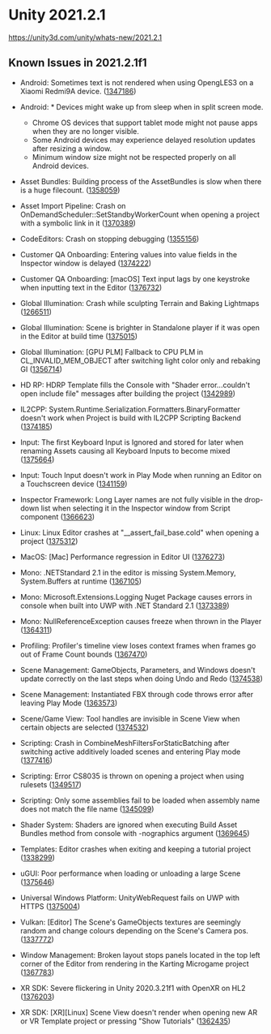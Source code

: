 # Unity 2021.2.1
https://unity3d.com/unity/whats-new/2021.2.1

## Known Issues in 2021.2.1f1

<ul>
<li><p>Android:  Sometimes text is not rendered when using OpengLES3 on a Xiaomi Redmi9A device. (<a href="https://issuetracker.unity3d.com/issues/android-the-text-is-missing-on-a-xiaomi-redmi9a-device">1347186</a>)</p></li>
<li><p>Android: * Devices might wake up from sleep when in split screen mode.<br></p> 
<ul>
<li>Chrome OS devices that support tablet mode might not pause apps when they are no longer visible.<br></li>
<li>Some Android devices may experience delayed resolution updates after resizing a window.<br></li>
<li>Minimum window size might not be respected properly on all Android devices.</li>
</ul></li>
<li><p>Asset Bundles: Building process of the AssetBundles is slow when there is a huge filecount. (<a href="https://issuetracker.unity3d.com/issues/building-process-of-the-assetbundles-is-slow-when-the-file-count-is-huge">1358059</a>)</p></li>
<li><p>Asset Import Pipeline: Crash on OnDemandScheduler::SetStandbyWorkerCount when opening a project with a symbolic link in it (<a href="https://issuetracker.unity3d.com/issues/crash-on-ondemandscheduler-setstandbyworkercount-when-opening-a-project-with-a-symbolic-link-in-it">1370389</a>)</p></li>
<li><p>CodeEditors: Crash on stopping debugging (<a href="https://issuetracker.unity3d.com/issues/crash-on-stopping-debugging">1355156</a>)</p></li>
<li><p>Customer QA Onboarding: Entering values into value fields in the Inspector window is delayed (<a href="https://issuetracker.unity3d.com/issues/entering-values-into-value-fields-in-the-inspector-window-is-delayed">1374222</a>)</p></li>
<li><p>Customer QA Onboarding: [macOS] Text input lags by one keystroke when inputting text in the Editor (<a href="https://issuetracker.unity3d.com/issues/text-input-lags-by-one-keystroke-when-inputting-text-in-the-editor">1376732</a>)</p></li>
<li><p>Global Illumination: Crash while sculpting Terrain and Baking Lightmaps (<a href="https://issuetracker.unity3d.com/issues/crash-while-sculpting-terrain">1266511</a>)</p></li>
<li><p>Global Illumination: Scene is brighter in Standalone player if it was open in the Editor at build time (<a href="https://issuetracker.unity3d.com/issues/scene-is-brighter-in-standalone-player-if-it-was-open-in-the-editor-at-build-time">1375015</a>)</p></li>
<li><p>Global Illumination: [GPU PLM] Fallback to CPU PLM in CL_INVALID_MEM_OBJECT after switching light color only and rebaking GI (<a href="https://issuetracker.unity3d.com/issues/gpu-plm-switch-light-color-only-and-rebake-causes-fallback">1356714</a>)</p></li>
<li><p>HD RP: HDRP Template fills the Console with "Shader error...couldn't open include file" messages after building the project (<a href="https://issuetracker.unity3d.com/issues/hdrp-template-fills-the-console-with-shader-error-dot-dot-dot-couldnt-open-include-file-messages-after-building-the-project">1342989</a>)</p></li>
<li><p>IL2CPP: System.Runtime.Serialization.Formatters.BinaryFormatter doesn't work when Project is build with IL2CPP Scripting Backend (<a href="https://issuetracker.unity3d.com/issues/il2cpp-system-dot-runtime-dot-serialization-dot-formatters-dot-binaryformatter-doesnt-work-when-project-is-build-with-il2cpp-scripting-backend">1374185</a>)</p></li>
<li><p>Input: The first Keyboard Input is Ignored and stored for later when renaming Assets causing all Keyboard Inputs to become mixed (<a href="https://issuetracker.unity3d.com/issues/the-first-keyboard-input-is-ignored-and-stored-for-later-when-renaming-assets-causing-all-keyboard-inputs-to-become-mixed">1375664</a>)</p></li>
<li><p>Input: Touch Input doesn't work in Play Mode when running an Editor on a Touchscreen device (<a href="https://issuetracker.unity3d.com/issues/touch-input-doesnt-work-in-play-mode-when-running-an-editor-on-a-touchscreen-device">1341159</a>)</p></li>
<li><p>Inspector Framework: Long Layer names are not fully visible in the drop-down list when selecting it in the Inspector window from Script component  (<a href="https://issuetracker.unity3d.com/issues/long-layer-names-are-not-fully-visible-in-the-drop-down-list-when-selecting-it-in-the-inspector-window-from-script-component">1366623</a>)</p></li>
<li><p>Linux: Linux Editor crashes at "__assert_fail_base.cold" when opening a project (<a href="https://issuetracker.unity3d.com/issues/linux-editor-crashes-at-assert-fail-base-dot-cold-when-opening-a-project">1375312</a>)</p></li>
<li><p>MacOS: [Mac] Performance regression in Editor UI (<a href="https://issuetracker.unity3d.com/issues/mac-performance-regression-in-editor-ui">1376273</a>)</p></li>
<li><p>Mono: .NETStandard 2.1 in the editor is missing System.Memory, System.Buffers at runtime (<a href="https://issuetracker.unity3d.com/issues/dot-netstandard-2-dot-1-in-the-editor-is-missing-system-dot-memory-system-dot-buffers-at-runtime">1367105</a>)</p></li>
<li><p>Mono: Microsoft.Extensions.Logging Nuget Package causes errors in console when built into UWP with .NET Standard 2.1 (<a href="https://issuetracker.unity3d.com/issues/microsoft-dot-extensions-dot-logging-nuget-package-causes-errors-in-console-when-built-into-uwp-with-net-standard-2-dot-1">1373389</a>)</p></li>
<li><p>Mono: NullReferenceException causes freeze when thrown in the Player (<a href="https://issuetracker.unity3d.com/issues/nullreferenceexception-causes-freeze-when-thrown-in-the-built-project">1364311</a>)</p></li>
<li><p>Profiling: Profiler's timeline view loses context frames when frames go out of Frame Count bounds (<a href="https://issuetracker.unity3d.com/issues/timeline-view-looses-context-frames-when-frames-go-out-of-frame-count-bounds">1367470</a>)</p></li>
<li><p>Scene Management: GameObjects, Parameters, and Windows doesn't update correctly on the last steps when doing Undo and Redo (<a href="https://issuetracker.unity3d.com/issues/gameobjects-parameters-and-windows-doesnt-update-correctly-on-the-last-steps-when-doing-undo-and-redo">1374538</a>)</p></li>
<li><p>Scene Management: Instantiated FBX through code throws error after leaving Play Mode (<a href="https://issuetracker.unity3d.com/issues/instantiated-fbx-through-code-throws-error-after-leaving-play-mode">1363573</a>)</p></li>
<li><p>Scene/Game View: Tool handles are invisible in Scene View when certain objects are selected (<a href="https://issuetracker.unity3d.com/issues/tool-handles-are-invisible-in-scene-view-when-certain-objects-are-selected">1374532</a>)</p></li>
<li><p>Scripting: Crash in CombineMeshFiltersForStaticBatching after switching active additively loaded scenes and entering Play mode (<a href="https://issuetracker.unity3d.com/issues/crash-in-combinemeshfiltersforstaticbatching-after-switching-active-scenes-and-entering-play-mode">1377416</a>)</p></li>
<li><p>Scripting: Error CS8035 is thrown on opening a project when using rulesets (<a href="https://issuetracker.unity3d.com/issues/error-cs8035">1349517</a>)</p></li>
<li><p>Scripting: Only some assemblies fail to be loaded when assembly name does not match the file name (<a href="https://issuetracker.unity3d.com/issues/only-some-assemblies-fail-to-be-loaded-when-assembly-name-does-not-match-the-file-name">1345099</a>)</p></li>
<li><p>Shader System: Shaders are ignored when executing Build Asset Bundles method from console with -nographics argument (<a href="https://issuetracker.unity3d.com/issues/shaders-are-ignored-when-executing-build-asset-bundles-method-from-console-with-nographics-argument">1369645</a>)</p></li>
<li><p>Templates: Editor crashes when exiting and keeping a tutorial project (<a href="https://issuetracker.unity3d.com/issues/editor-crashes-when-exiting-and-keeping-a-new-micrograme-project">1338299</a>)</p></li>
<li><p>uGUI:  Poor performance when loading or unloading a large Scene (<a href="https://issuetracker.unity3d.com/issues/poor-performance-when-loading-or-unloading-a-large-scene-1">1375646</a>)</p></li>
<li><p>Universal Windows Platform: UnityWebRequest fails on UWP with HTTPS (<a href="https://issuetracker.unity3d.com/issues/unitywebrequest-fails-on-uwp-with-https">1375004</a>)</p></li>
<li><p>Vulkan: [Editor] The Scene's GameObjects textures are seemingly random and change colours depending on the Scene's Camera pos. (<a href="https://issuetracker.unity3d.com/issues/vulkan-editor-the-scenes-gameobjects-textures-are-seemingly-random-and-change-colours-depending-on-the-scenes-camera-pos">1337772</a>)</p></li>
<li><p>Window Management: Broken layout stops panels located in the top left corner of the Editor from rendering in the Karting Microgame project (<a href="https://issuetracker.unity3d.com/issues/broken-layout-stops-panels-located-in-the-top-left-corner-of-the-editor-from-rendering-in-the-karting-microgame-project">1367783</a>)</p></li>
<li><p>XR SDK: Severe flickering in Unity 2020.3.21f1 with OpenXR on HL2 (<a href="https://issuetracker.unity3d.com/issues/severe-flickering-in-unity-2020-dot-3-21f1-with-openxr-on-hl2">1376203</a>)</p></li>
<li><p>XR SDK: [XR][Linux] Scene View doesn't render when opening new AR or VR Template project or pressing "Show Tutorials" (<a href="https://issuetracker.unity3d.com/issues/xr-linux-scene-view-doesnt-render-when-opening-new-ar-or-vr-template-project-or-pressing-show-tutorials">1362435</a>)</p></li>
</ul>
